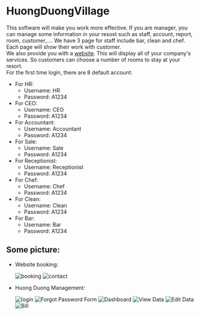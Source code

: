 # HuongDuongVillage
This software will make you work more effective. If you are manager, you can manage some information in your resost such as staff, account, report, room, customer,.... We have 3 page for staff include bar, clean and chef. Each page will show their work with customer.  
We also provide you with a [website](https://hdvillage.netlify.app/home). This will display all of your company's services. So customers can choose a number of rooms to stay at your resort.  
For the first time login, there are 8 default account:
- For HR: 
	+ Username: HR
	+ Password: A1234
- For CEO: 
	+ Username: CEO
	+ Password: A1234
- For Accountant: 
	+ Username: Accountant
	+ Password: A1234
- For Sale: 
	+ Username: Sale
	+ Password: A1234
- For Receptionist: 
	+ Username: Receptionist
	+ Password: A1234
- For Chef: 
	+ Username: Chef
	+ Password: A1234
- For Clean: 
	+ Username: Clean
	+ Password: A1234
- For Bar: 
	+ Username: Bar
	+ Password: A1234 
## Some picture:
- Website booking:
  
  ![booking](https://res.cloudinary.com/nam-duong/image/upload/v1670954186/github/%E1%BA%A2nh1_mf4pur.png)
  ![contact](https://res.cloudinary.com/nam-duong/image/upload/v1670954188/github/%E1%BA%A2nh2_in4r00.png)
- Huong Duong Management:

  ![login](https://res.cloudinary.com/nam-duong/image/upload/v1670954187/github/%E1%BA%A2nh3_f9zcwn.png)
  ![Forgot Password Form](https://res.cloudinary.com/nam-duong/image/upload/v1670954187/github/%E1%BA%A2nh4_i1exlb.png)
  ![Dashboard](https://res.cloudinary.com/nam-duong/image/upload/v1670954187/github/%E1%BA%A2nh5_dgjxvy.png)
  ![View Data](https://res.cloudinary.com/nam-duong/image/upload/v1670954188/github/%E1%BA%A2nh6_szyu4j.png)
  ![Edit Data](https://res.cloudinary.com/nam-duong/image/upload/v1670954188/github/%E1%BA%A2nh7_xzcgmc.png)
  ![Bill](https://res.cloudinary.com/nam-duong/image/upload/v1670954187/github/%E1%BA%A2nh8_aibhrz.png)

